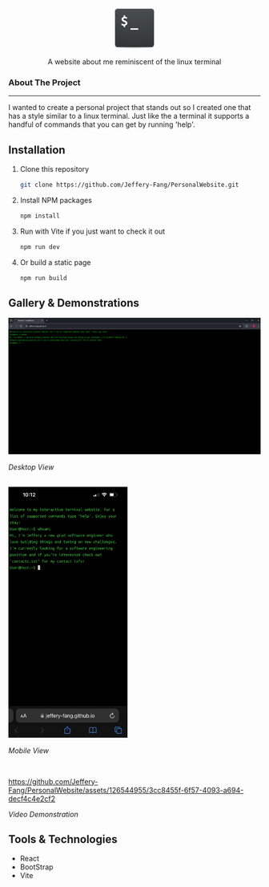 <br />
<div align = "center">
    <a href = "https://jeffery-fang.github.io">
        <img src = "./public/terminalicon.png" width = "80" height = "80">
    </a>
    <p align = "center">
        A website about me reminiscent of the linux terminal
    </p>
</div>

<h3>
    About The Project
</h3>

---
I wanted to create a personal project that stands out so I created one that has a style similar to a linux terminal. Just like the a terminal it supports a handful of commands that you can get by running 'help'.

## Installation

1. Clone this repository
    ```sh
    git clone https://github.com/Jeffery-Fang/PersonalWebsite.git
    ```

2. Install NPM packages
    ```sh
    npm install
    ```

3. Run with Vite if you just want to check it out
    ```sh
    npm run dev
    ```

4. Or build a static page
    ```sh
    npm run build
    ```

## Gallery & Demonstrations
<img src = "image.png">
</img>

*Desktop View*

<br />
<img src = "image-1.png" width = "auto" height = "500">
</img>

*Mobile View*

<br />

https://github.com/Jeffery-Fang/PersonalWebsite/assets/126544955/3cc8455f-6f57-4093-a694-decf4c4e2cf2

*Video Demonstration*

## Tools & Technologies

- React
- BootStrap
- Vite







